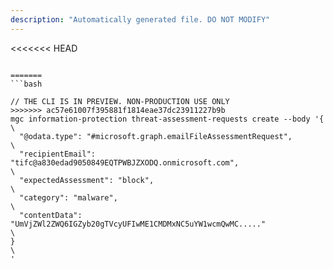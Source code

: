 ```yaml
---
description: "Automatically generated file. DO NOT MODIFY"
---
```


<<<<<<< HEAD
```cli

=======
```bash

// THE CLI IS IN PREVIEW. NON-PRODUCTION USE ONLY
>>>>>>> ac57e61007f395881f1814eae37dc23911227b9b
mgc information-protection threat-assessment-requests create --body '{\
  "@odata.type": "#microsoft.graph.emailFileAssessmentRequest",\
  "recipientEmail": "tifc@a830edad9050849EQTPWBJZXODQ.onmicrosoft.com",\
  "expectedAssessment": "block",\
  "category": "malware",\
  "contentData": "UmVjZWl2ZWQ6IGZyb20gTVcyUFIwME1CMDMxNC5uYW1wcmQwMC....."\
}\
'

```